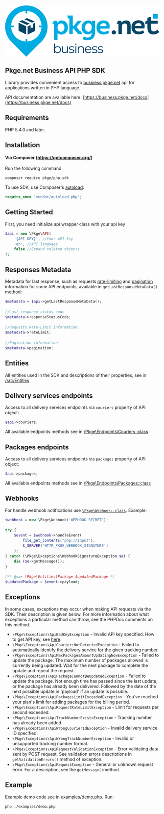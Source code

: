 ![logo](logo.svg)
## Pkge.net Business API PHP SDK
Library provides convenient access to [business.pkge.net](https://business.pkge.net) api for applications written in PHP language.

API documentation are available here: [https://business.pkge.net/docs](https://business.pkge.net/docs)
## Requirements

PHP 5.4.0 and later.

## Installation
#### Via Composer (https://getcomposer.org/)

Run the following command:

```bash
composer require pkge/php-sdk
```
To use SDK, use Composer's [autoload](https://getcomposer.org/doc/01-basic-usage.md#autoloading):

```php
require_once 'vendor/autoload.php';
```

## Getting Started
First, you need initialize api wrapper class with your api key
```php
$api = new \Pkge\API(
    '{API_KEY}', //Your API key
    'en', //API language
    false //Expand related objects
);
```

## Responses Metadata

Metadata for last response, such as requests [rate-limiting](src/Common/ResponseRateLimit.php) and [pagination](src/Common/ResponsePagination.php) information for some API endpoints, available in `getLastResponseMetaData()` method:
```php
$metadata = $api->getLastResponseMetaData();

//Last response status code
$metadata->responseStatusCode; 

//Requests Rate-Limit information.
$metadata->rateLimit;

//Pagination information
$metadata->pagination;
```

## Entities

All entities used in the SDK and descriptions of their properties, see in [/src/Entities](src/Entities)

## Delivery services endpoints

Access to all delivery services endpoints via `couriers` property of API object:
```php
$api->couriers;
```
All available endpoints methods see in [\Pkge\Endpoints\Couriers::class](src/Endpoints/Couriers.php)

## Packages endpoints

Access to all delivery services endpoints via `packages` property of API object:
```php
$api->packages;
```
All available endpoints methods see in [\Pkge\Endpoints\Packages::class](src/Endpoints/Packages.php)

## Webhooks
For handle webhook notifications use [`\Pkge\Webhook::class`](src/Webhook.php).
Example:
```php
$webhook = new \Pkge\Webhook('WEBHOOK_SECRET');

try {
    $event = $webhook->handleEvent(
        file_get_contents("php://input"),
        $_SERVER['HTTP_PKGE_WEBHOOK_SIGNATURE']
    );
} catch (\Pkge\Exceptions\WebhookSignatureException $e) {
    die ($e->getMessage());
}

/** @var \Pkge\Entities\Package $updatedPackage */
$updatedPackage = $event->payload;

```

## Exceptions

In some cases, exceptions may occur when making API requests via the SDK. Their description is given below. For more information about what exceptions a particular method can throw, see the PHPDoc comments on this method.

- `\Pkge\Exceptions\ApiBadKeyException` - Invalid API key specified. How to get API key, see [here](https://business.pkge.net/docs/overview/auth).
- `\Pkge\Exceptions\ApiCouriersNotDetectedException` - Failed to automatically identify the delivery service for the given tracking number.
- `\Pkge\Exceptions\ApiMaxPackagesAmountUpdatingNowException` - Failed to update the package. The maximum number of packages allowed is currently being updated. Wait for the next package to complete the update and repeat the request.
- `\Pkge\Exceptions\ApiPackageCannotBeUpdatedException` -  Failed to update the package. Not enough time has passed since the last update, or the package has already been delivered. Followed by the date of the next possible update in 'payload' if an update is possible.
- `\Pkge\Exceptions\ApiPackagesLimitExceededException` - You've reached your plan's limit for adding packages for the billing period.
- `\Pkge\Exceptions\ApiRequestRateLimitException` - Limit for requests per second exceeded.
- `\Pkge\Exceptions\ApiTrackNumberExistsException` - Tracking number has already been added.
- `\Pkge\Exceptions\ApiWrongCourierIdException` - Invalid delivery service ID specified.
- `\Pkge\Exceptions\ApiWrongTrackNumberException` - Invalid or unsupported tracking number format.
- `\Pkge\Exceptions\ApiRequestValidationException` - Error validating data sent by POST request. See validation errors descriptions in `getValidationErrors()` method of exception.
- `\Pkge\Exceptions\ApiRequestException` - General or unknown request error. For a description, see the `getMessage()`method.

## Example

Example demo code see in [examples/demo.php](examples/demo.php).
Run:
```bash
php ./examples/demo.php
```